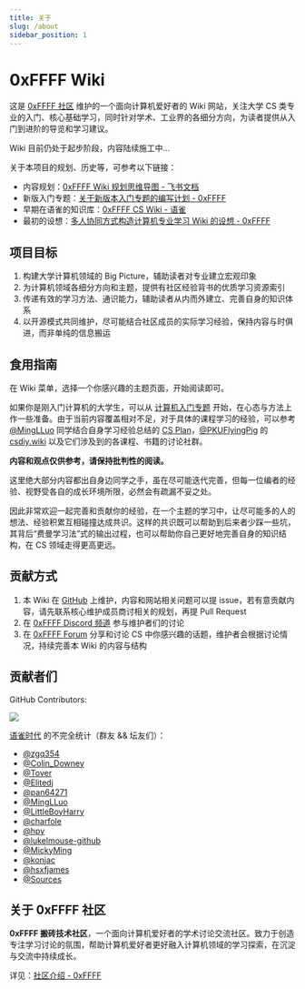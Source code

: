 ```yaml
---
title: 关于
slug: /about
sidebar_position: 1
---
```


# 0xFFFF Wiki
这是 [0xFFFF 社区](https://0xffff.one) 维护的一个面向计算机爱好者的 Wiki 网站，关注大学 CS 类专业的入门、核心基础学习，同时针对学术、工业界的各细分方向，为读者提供从入门到进阶的导览和学习建议。

Wiki 目前仍处于起步阶段，内容陆续施工中...

关于本项目的规划、历史等，可参考以下链接：
* 内容规划：[0xFFFF Wiki 规划思维导图 - 飞书文档](https://en1c09120h.feishu.cn/mindnotes/bmncnHJIVQftkHaJ06MMJOPUhBh)
* 新版入门专题：[关于新版本入门专题的编写计划 - 0xFFFF](https://0xffff.one/d/1545)
* 早期在语雀的知识库：[0xFFFF CS Wiki - 语雀](https://www.yuque.com/0xffff.one/cs-learning)
* 最初的设想：[多人协同方式构造计算机专业学习 Wiki 的设想 - 0xFFFF](https://0xffff.one/d/458)

## 项目目标
1. 构建大学计算机领域的 Big Picture，辅助读者对专业建立宏观印象
2. 为计算机领域各细分方向和主题，提供有社区经验背书的优质学习资源索引
3. 传递有效的学习方法、通识能力，辅助读者从内而外建立、完善自身的知识体系
4. 以开源模式共同维护，尽可能结合社区成员的实际学习经验，保持内容与时俱进，而非单纯的信息搬运

## 食用指南
在 Wiki 菜单，选择一个你感兴趣的主题页面，开始阅读即可。

如果你是刚入门计算机的大学生，可以从 [计算机入门专题](/getting-started/) 开始，在心态与方法上作一些准备。由于当前内容覆盖相对不足，对于具体的课程学习的经验，可以参考 [@MingLLuo](https://github.com/minglluo) 同学结合自身学习经验总结的 [CS Plan](https://cs-plan.com/)，[@PKUFlyingPig](https://github.com/PKUFlyingPig) 的 [csdiy.wiki](https://csdiy.wiki/) 以及它们涉及到的各课程、书籍的讨论社群。

**内容和观点仅供参考，请保持批判性的阅读。**

这里绝大部分内容都出自身边同学之手，虽在尽可能迭代完善，但每一位编者的经验、视野受各自的成长环境所限，必然会有疏漏不妥之处。

因此非常欢迎一起完善和贡献你的经验，在一个主题的学习中，让尽可能多的人的想法、经验积累互相碰撞达成共识。这样的共识既可以帮助到后来者少踩一些坑，其背后“费曼学习法”式的输出过程，也可以帮助你自己更好地完善自身的知识结构，在 CS 领域走得更高更远。

## 贡献方式
1. 本 Wiki 在 [GitHub](https://github.com/0xffff-one/0xffff-wiki) 上维护，内容和网站相关问题可以提 issue，若有意贡献内容，请先联系核心维护成员商讨相关的规划，再提 Pull Request
2. 在 [0xFFFF Discord 频道](https://discord.gg/pjf6AdnyXE) 参与维护者们的讨论
3. 在 [0xFFFF Forum](https://0xffff.one) 分享和讨论 CS 中你感兴趣的话题，维护者会根据讨论情况，持续完善本 Wiki 的内容与结构

## 贡献者们
GitHub Contributors:

<p>
  <a href="https://github.com/0xffff-one/0xffff-wiki/graphs/contributors">
    <img src="https://contrib.rocks/image?repo=0xffff-one/0xffff-wiki" />
  </a>
</p>

[语雀时代](https://www.yuque.com/0xffff.one/cs-learning) 的不完全统计（群友 && 坛友们）：
* [@zgq354](https://github.com/zgq354)
* [@Colin_Downey](https://github.com/ColinDowney)
* [@Tover](https://github.com/ToverPomelo)
* [@Elitedj](https://github.com/Elitedj)
* [@pan64271](https://github.com/pan64271)
* [@MingLLuo](https://github.com/minglluo)
* [@LittleBoyHarry](https://github.com/acodecow)
* [@charfole](https://github.com/charfole)
* [@hpy](https://0xffff.one/u/AEGG)
* [@lukelmouse-github](https://github.com/lukelmouse-github)
* [@MickyMing](https://github.com/5522MIKE)
* [@konjac](https://0xffff.one/u/konjac)
* [@hsxfjames](https://github.com/HasikSylphon)
* [@Sources](https://www.yuque.com/sources-mmjfk)

## 关于 0xFFFF 社区

**0xFFFF 搬砖技术社区**，一个面向计算机爱好者的学术讨论交流社区。致力于创造专注学习讨论的氛围，帮助计算机爱好者更好融入计算机领域的学习探索，在沉淀与交流中持续成长。

详见：[社区介绍 - 0xFFFF](https://0xffff.one/p/2-0xffff-intro)
